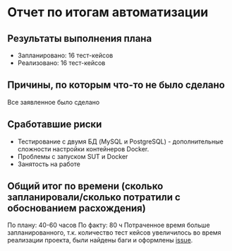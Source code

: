 # Отчет по итогам автоматизации

## Результаты выполнения плана
* Запланировано: 16  тест-кейсов
* Реализовано: 16 тест-кейсов

## Причины, по которым что-то не было сделано
Все заявленное было сделано

## Сработавшие риски
* Тестирование c двумя БД (MySQL и PostgreSQL) - дополнительные сложности настройки контейнеров Docker.
* Проблемы с запуском SUT и Docker
* Занятость на работе

## Общий итог по времени (сколько запланировали/сколько потратили с обоснованием расхождения)
По плану:  40-60 часов
По факту: 80 ч
Потраченное время больше запланированного, т.к. количество тест кейсов увеличилось во время реализации проекта, были найдены баги и оформлены [issue](https://github.com/TanyaLukina/Diploma/issues).
